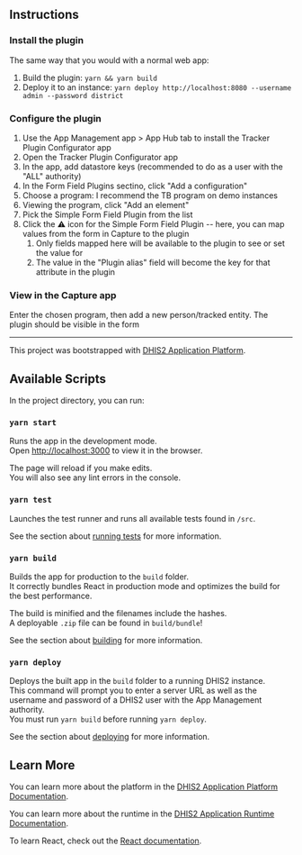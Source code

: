 ## Instructions

### Install the plugin

The same way that you would with a normal web app:

1. Build the plugin: `yarn && yarn build`
2. Deploy it to an instance: `yarn deploy http://localhost:8080 --username admin --password district`

### Configure the plugin

1. Use the App Management app > App Hub tab to install the Tracker Plugin Configurator app
2. Open the Tracker Plugin Configurator app
3. In the app, add datastore keys (recommended to do as a user with the "ALL" authority)
4. In the Form Field Plugins sectino, click "Add a configuration"
5. Choose a program: I recommend the TB program on demo instances
6. Viewing the program, click "Add an element"
7. Pick the Simple Form Field Plugin from the list
8. Click the ⚠️ icon for the Simple Form Field Plugin -- here, you can map values from the form in Capture to the plugin
    1. Only fields mapped here will be available to the plugin to see or set the value for
    2. The value in the "Plugin alias" field will become the key for that attribute in the plugin

### View in the Capture app

Enter the chosen program, then add a new person/tracked entity. The plugin should be visible in the form

---

This project was bootstrapped with [DHIS2 Application Platform](https://github.com/dhis2/app-platform).

## Available Scripts

In the project directory, you can run:

### `yarn start`

Runs the app in the development mode.<br />
Open [http://localhost:3000](http://localhost:3000) to view it in the browser.

The page will reload if you make edits.<br />
You will also see any lint errors in the console.

### `yarn test`

Launches the test runner and runs all available tests found in `/src`.<br />

See the section about [running tests](https://platform.dhis2.nu/#/scripts/test) for more information.

### `yarn build`

Builds the app for production to the `build` folder.<br />
It correctly bundles React in production mode and optimizes the build for the best performance.

The build is minified and the filenames include the hashes.<br />
A deployable `.zip` file can be found in `build/bundle`!

See the section about [building](https://platform.dhis2.nu/#/scripts/build) for more information.

### `yarn deploy`

Deploys the built app in the `build` folder to a running DHIS2 instance.<br />
This command will prompt you to enter a server URL as well as the username and password of a DHIS2 user with the App Management authority.<br/>
You must run `yarn build` before running `yarn deploy`.<br />

See the section about [deploying](https://platform.dhis2.nu/#/scripts/deploy) for more information.

## Learn More

You can learn more about the platform in the [DHIS2 Application Platform Documentation](https://platform.dhis2.nu/).

You can learn more about the runtime in the [DHIS2 Application Runtime Documentation](https://runtime.dhis2.nu/).

To learn React, check out the [React documentation](https://reactjs.org/).
